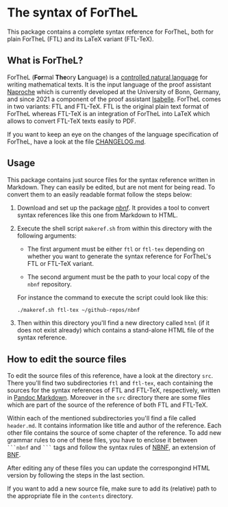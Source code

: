 # The syntax of ForTheL

This package contains a complete syntax reference for ForTheL, both for plain
ForTheL (FTL) and its LaTeX variant (FTL-TeX).


## What is ForTheL?

ForTheL (**For**mal **The**ory **L**anguage) is a [controlled natural language][8]
for writing mathematical texts. It is the input language of the proof assistant
[Naproche][5] which is currently developed at the University of Bonn, Germany,
and since 2021 a component of the proof assistant [Isabelle][7]. ForTheL comes
in two variants: FTL and FTL-TeX. FTL is the original plain text format of
ForTheL whereas FTL-TeX is an integration of ForTheL into LaTeX which allows to
convert FTL-TeX texts easily to PDF.

If you want to keep an eye on the changes of the language specification of
ForTheL, have a look at the file [CHANGELOG.md](./CHANGELOG.md).


## Usage

This package contains just source files for the syntax reference written in
Markdown. They can easily be edited, but are not ment for being read. To convert
them to an easily readable format follow the steps below:

  1.  Download and set up the package _[nbnf][3]_. It provides a tool to convert
      syntax references like this one from Markdown to HTML.

  2.  Execute the shell script `makeref.sh` from within this directory with the
      following arguments:

      * The first argument must be either `ftl` or `ftl-tex` depending on
        whether you want to generate the syntax reference for ForTheL's FTL or
        FTL-TeX variant.

      * The second argument must be the path to your local copy of the `nbnf`
        repository.

      For instance the command to execute the script could look like this:

      ```sh
      ./makeref.sh ftl-tex ~/github-repos/nbnf
      ```

  3. Then within this directory you'll find a new directory called `html` (if it
     does not exist already) which contains a stand-alone HTML file of the
     syntax reference.


## How to edit the source files

To edit the source files of this reference, have a look at the directory `src`.
There you'll find two subdirectories `ftl` and `ftl-tex`, each containing the
sources for the syntax references of FTL and FTL-TeX, respectively, written in
[Pandoc Markdown][2]. Moreover in the `src` directory there are some files which
are part of the source of the reference of both FTL and FTL-TeX.

Within each of the mentioned subdirectories you'll find a file called
`header.md`. It contains information like title and author of the reference.
Each other file contains the source of some chapter of the reference. To add new
grammar rules to one of these files, you have to enclose it between ` ```nbnf`
and ` ``` ` tags and follow the syntax rules of [NBNF][4], an extension of
[BNF][6].

After editing any of these files you can update the correspongind HTML version
by following the steps in the last section.

If you want to add a new source file, make sure to add its (relative) path to
the appropriate file in the `contents` directory.




[1]: <https://htmlpreview.github.io/>
[2]: <https://garrettgman.github.io/rmarkdown/authoring_pandoc_markdown.html>
[3]: <https://github.com/McEarl/nbnf>
[4]: <https://github.com/McEarl/nbnf#readme>
[5]: <https://github.com/naproche/naproche/>
[6]: <https://en.wikipedia.org/wiki/Backus%E2%80%93Naur_form> "Backus-Naur form"
[7]: <https://isabelle.in.tum.de/index.html>
[8]: <https://en.wikipedia.org/wiki/Controlled_natural_language>
